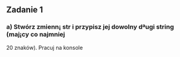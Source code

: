 ## Zadanie 1
### a) Stwórz zmienn¡ str i przypisz jej dowolny dªugi string (maj¡cy co najmniej
20 znaków). Pracuj na konsole
```python

```
